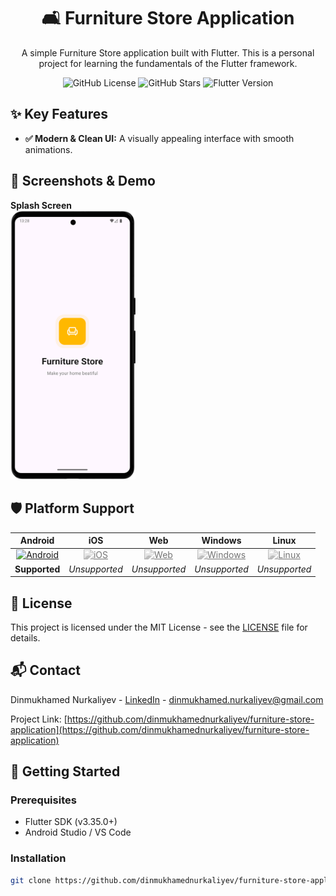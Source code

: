 <!-- <p align="center">
  <img src="documentation/images/project_banner.png" alt="Furniture Application Banner" width="800"/>
</p> -->

<h1 align="center">🛋️ Furniture Store Application</h1>

<p align="center">
  A simple Furniture Store application built with Flutter. This is a personal project for learning the fundamentals of the Flutter framework.
</p>


<p align="center">
  <img alt="GitHub License" src="https://img.shields.io/github/license/dinmukhamednurkaliyev/furniture-store-application">
  <img alt="GitHub Stars" src="https://img.shields.io/github/stars/dinmukhamednurkaliyev/furniture-store-application">
  <img alt="Flutter Version" src="https://img.shields.io/badge/Flutter-3.35%2B-blue">
</p>

<h2 align="left">✨ Key Features</h2>

-   **✅ Modern & Clean UI:** A visually appealing interface with smooth animations.




<h2 align="left">📱 Screenshots & Demo </h2>


<p align="left">
  <b>Splash Screen</b><br>
 <img src="documentation/screenshots/splash-screen-portrait.png" alt="Splash Screen Portrait" width="200">
</p>


<!-- <p align="center">
  <b>Animated User Flow</b><br>
  <img src="documentation/demo.gif" alt="App Demo GIF" width="250"/>
</p> -->


<h2 align="left">🛡️ Platform Support</h2>

| Android | iOS | Web | Windows | Linux |
|:---:|:---:|:---:|:---:|:---:|
| <a href="#" title="Android is supported"><img src="https://www.svgrepo.com/show/475631/android-color.svg" alt="Android" width="40" height="40"/></a> | <a href="#" title="iOS is unsupported"><img src="https://www.svgrepo.com/show/303125/apple-logo.svg" alt="iOS" width="40" height="40" style="filter: grayscale(100%); opacity: 0.6;"/></a> | <a href="#" title="Web is unsupported"><img src="https://www.svgrepo.com/show/475640/chrome-color.svg" alt="Web" width="40" height="40" style="filter: grayscale(100%); opacity: 0.6;"/></a> | <a href="#" title="Windows is unsupported"><img src="https://www.svgrepo.com/show/382713/windows-applications.svg" alt="Windows" width="40" height="40" style="filter: grayscale(100%); opacity: 0.6;"/></a> | <a href="#" title="Linux is unsupported"><img src="https://www.svgrepo.com/show/354004/linux-tux.svg" alt="Linux" width="40" height="40" style="filter: grayscale(100%); opacity: 0.6;"/></a> |
| **Supported** | *Unsupported* | *Unsupported* | *Unsupported* | *Unsupported* |


<h2 align="left"> 📄 License </h2>

This project is licensed under the MIT License - see the [LICENSE](LICENSE) file for details.



<h2 align="left"> 📬 Contact </h2>

Dinmukhamed Nurkaliyev - [LinkedIn](https://www.linkedin.com/in/dinmukhamed-nurkaliyev-80b5a1326/) - dinmukhamed.nurkaliyev@gmail.com

Project Link: [https://github.com/dinmukhamednurkaliyev/furniture-store-application](https://github.com/dinmukhamednurkaliyev/furniture-store-application)




## 🚀 Getting Started

### Prerequisites
- Flutter SDK (v3.35.0+)
- Android Studio / VS Code

### Installation
 ```sh
git clone https://github.com/dinmukhamednurkaliyev/furniture-store-application.git
```